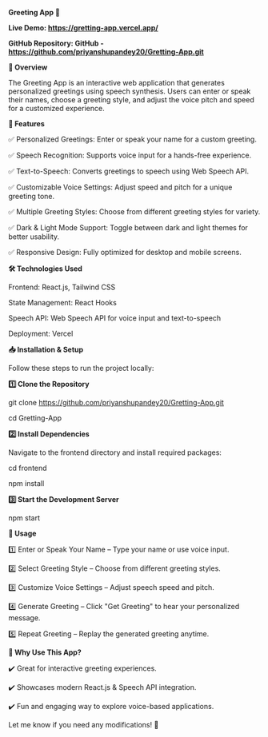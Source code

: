 **Greeting App 🎉**

**Live Demo: https://gretting-app.vercel.app/**

**GitHub Repository: GitHub - https://github.com/priyanshupandey20/Gretting-App.git**


**📌 Overview**

The Greeting App is an interactive web application that generates personalized greetings using speech synthesis. Users can enter or speak their names, choose a greeting style, and adjust the voice pitch and speed for a customized experience.



**🚀 Features**

✅ Personalized Greetings: Enter or speak your name for a custom greeting.

✅ Speech Recognition: Supports voice input for a hands-free experience.

✅ Text-to-Speech: Converts greetings to speech using Web Speech API.

✅ Customizable Voice Settings: Adjust speed and pitch for a unique greeting tone.

✅ Multiple Greeting Styles: Choose from different greeting styles for variety.

✅ Dark & Light Mode Support: Toggle between dark and light themes for better usability.

✅ Responsive Design: Fully optimized for desktop and mobile screens.


**🛠️ Technologies Used**

Frontend: React.js, Tailwind CSS

State Management: React Hooks

Speech API: Web Speech API for voice input and text-to-speech

Deployment: Vercel



**📥 Installation & Setup**

Follow these steps to run the project locally:


**1️⃣ Clone the Repository**

git clone https://github.com/priyanshupandey20/Gretting-App.git

cd Gretting-App

**2️⃣ Install Dependencies**

Navigate to the frontend directory and install required packages:

cd frontend

npm install

**3️⃣ Start the Development Server**

npm start


**📌 Usage**

1️⃣ Enter or Speak Your Name – Type your name or use voice input.

2️⃣ Select Greeting Style – Choose from different greeting styles.

3️⃣ Customize Voice Settings – Adjust speech speed and pitch.

4️⃣ Generate Greeting – Click "Get Greeting" to hear your personalized message.

5️⃣ Repeat Greeting – Replay the generated greeting anytime.


**🌟 Why Use This App?**

✔️ Great for interactive greeting experiences.

✔️ Showcases modern React.js & Speech API integration.

✔️ Fun and engaging way to explore voice-based applications.

Let me know if you need any modifications! 🚀
